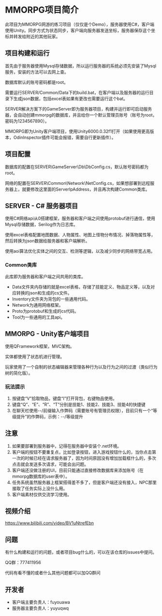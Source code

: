 # MMORPG项目简介
此项目为MMORPG网游的练习项目（仅仅是个Demo），服务器使用C#，客户端使用Unity。同步方式为状态同步，客户端向服务器发送坐标，服务器保存这个坐标并转发给附近的其他玩家。

## 项目构建和运行

首先由于服务器使用Mysql存储数据，所以运行服务器的系统必须先安装了Mysql服务，安装的方法可以去网上查。

数据库默认的账号密码都是root。

需要运行SERVER/Common/Data下的build.bat，在客户端以及服务器的运行目录下生成json数据，包括excel表如果有更改也需要运行这个bat。

SERVER解决方案下的GameServer即为服务器项目，构建并运行即可启动服务器，会自动创建mmorpg的数据库，并且给你一个默认管理员账号（账号为root，密码为1234567890）。

MMORPG即为Unity客户端项目，使用Unity6000.0.32f1打开（如果使用更高版本，OdinInspector插件可能会报错，需要自行更新插件）。

## 项目配置

数据库的配置在SERVER\GameServer\Db\DbConfig.cs，默认账号密码都为root。

网络的配置在SERVER\Common\Network\NetConfig.cs，如果想部署到远程服务器上，就要修改这里面的ServerIpAddress，并且再次构建Common类库。

## SERVER - C# 服务器项目

使用C#网络api从0搭建框架，服务器和客户端之间使用protobuf进行通信，使用Mysql存储数据，Serilog作为日志库。

使用excel表格配置地图数据、人物属性、地图上怪物分布情况、掉落物属性等，然后转换为json数据给服务器和客户端解析。

使用aoi算法优化实体之间的交互、检测等逻辑，以及减少同步的网络带宽占用。

### Common类库

此库即为服务器和客户端之间共用的类库。

- Data文件夹内存储的就是excel表格，存储了技能定义、物品定义等，以及对应转换的json和生成的cs文件。
- Inventory文件夹为背包的一些通用代码。
- Network为通用网络框架。
- Proto为protobuf和生成的cs代码。
- Tool为一些通用的工具api。

## MMORPG - Unity客户端项目

使用QFramework框架，MVC架构。

实体都使用了状态机进行管理。

玩家使用了一个自制的状态编辑器来管理各种行为以及行为之间的过渡（类似行为树的简化版）。

### 玩法提示
1. 按键盘“V”拾取物品，键盘“I”打开背包，右键物品使用。
2. 键盘“Q”、“E”、“R”、“T”分别是技能1、技能2、技能3、技能4的快捷键
3. 在聊天栏使用--/前缀输入作弊码（需要账号有管理员权限），目前只有一个“等级提升”的作弊码，示例：--/等级提升

## 注意

1. 如果要部署到服务器中，记得在服务器中安装个.net环境。
2. 客户端的按钮不要重复点，比如登录按钮，进入游戏按钮什么的，当你点击第一次的时候已经在请求服务器了，因为时间原因没有增加加载框什么的，多次点击就会发送多次请求，可能会出问题。
3. 客户端还没做注册的UI，目前只能通过直接修改数据库来添加账号（在mmorpg数据库的user表中）。
4. 任务系统虽然服务器上框架搭得差不多了，但是客户端还没有接入，NPC那里接取了任务实际上没什么用。
5. 客户端素材仅供交流学习使用。

## 视频介绍

https://www.bilibili.com/video/BV1uNtrefEbn

## 问题

有什么构建和运行的问题，或者项目bug什么的，可以在该仓库的issues中提问。

QQ群：777411956

代码有看不懂的或者什么其他问题都可以加QQ群问

## 开发者

- 客户端主要负责人：fuyouawa
- 服务器主要负责人：yuyuqwq
